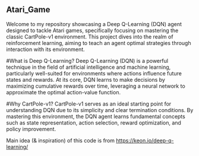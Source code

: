 ## Atari_Game

Welcome to my repository showcasing a Deep Q-Learning (DQN) agent designed to tackle Atari games, specifically focusing on mastering the classic CartPole-v1 environment. This project dives into the realm of reinforcement learning, aiming to teach an agent optimal strategies through interaction with its environment.

#What is Deep Q-Learning?
Deep Q-Learning (DQN) is a powerful technique in the field of artificial intelligence and machine learning, particularly well-suited for environments where actions influence future states and rewards. At its core, DQN learns to make decisions by maximizing cumulative rewards over time, leveraging a neural network to approximate the optimal action-value function.

#Why CartPole-v1?
CartPole-v1 serves as an ideal starting point for understanding DQN due to its simplicity and clear termination conditions. By mastering this environment, the DQN agent learns fundamental concepts such as state representation, action selection, reward optimization, and policy improvement.

Main idea (& inspiration) of this code is from https://keon.io/deep-q-learning/ 
